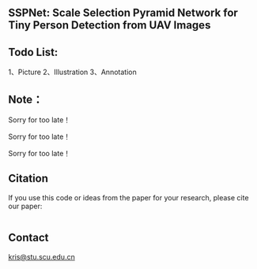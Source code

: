 ## SSPNet: Scale Selection Pyramid Network for Tiny Person Detection from UAV Images



## Todo List:
1、Picture
2、Illustration
3、Annotation


## Note：
Sorry for too late！

Sorry for too late！

Sorry for too late！



## Citation

If you use this code or ideas from the paper for your research, please cite our paper:

```

```

## Contact
kris@stu.scu.edu.cn
